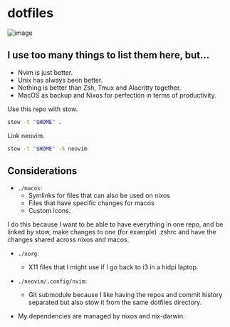 # dotfiles
![image](https://github.com/JuanBaut/dotfiles/assets/90160941/a776fc3f-8a46-448d-abe7-8f7c13b8bc72)

## I use too many things to list them here, but...
- Nvim is just better.
- Unix has always been better.
- Nothing is better than Zsh, Tmux and Alacritty together.
- MacOS as backup and Nixos for perfection in terms of productivity. 

Use this repo with stow.
```sh
stow -t "$HOME" .
```

Link neovim.
```sh
stow -t "$HOME" -S neovim
```

## Considerations
- ```./macos```:
    - Symlinks for files that can also be used on nixos
    - Files that have specific changes for macos
    - Custom icons.

I do this because I want to be able to have everything in one repo, and be linked by
stow, make changes to one (for example) .zshrc and have the changes shared
across nixos and macos.

- ```./xorg```:
    - X11 files that I might use if I go back to i3 in a hidpi laptop.

- ```./neovim/.config/nvim```:
    - Git submodule because I like having the repos and commit history separated but
    also stow it from the same dotfiles directory.

- My dependencies are managed by nixos and nix-darwin.
